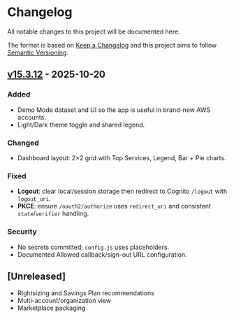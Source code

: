 
# Changelog
All notable changes to this project will be documented here.

The format is based on [Keep a Changelog] and this project aims to follow [Semantic Versioning].

## [v15.3.12] - 2025-10-20
### Added
- Demo Mode dataset and UI so the app is useful in brand-new AWS accounts.
- Light/Dark theme toggle and shared legend.

### Changed
- Dashboard layout: 2×2 grid with Top Services, Legend, Bar + Pie charts.

### Fixed
- **Logout**: clear local/session storage then redirect to Cognito `/logout` with `logout_uri`.
- **PKCE**: ensure `/oauth2/authorize` uses `redirect_uri` and consistent `state`/`verifier` handling.

### Security
- No secrets committed; `config.js` uses placeholders.
- Documented Allowed callback/sign-out URL configuration.

## [Unreleased]
- Rightsizing and Savings Plan recommendations
- Multi-account/organization view
- Marketplace packaging

[Keep a Changelog]: https://keepachangelog.com/en/1.1.0/
[Semantic Versioning]: https://semver.org/spec/v2.0.0.html
[v15.3.12]: https://github.com/<org>/<repo>/releases/tag/v15_3_12
